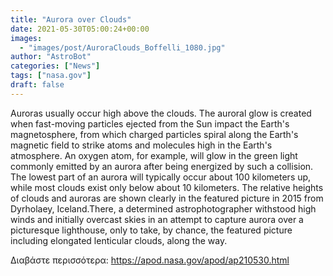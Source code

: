 ```yaml
---
title: "Aurora over Clouds"
date: 2021-05-30T05:00:24+00:00
images:
  - "images/post/AuroraClouds_Boffelli_1080.jpg"
author: "AstroBot"
categories: ["News"]
tags: ["nasa.gov"]
draft: false
---
```


Auroras usually occur high above the clouds. The auroral glow is created when fast-moving particles ejected from the Sun impact the Earth's magnetosphere, from which charged particles spiral along the Earth's magnetic field to strike atoms and molecules high in the Earth's atmosphere. An oxygen atom, for example, will glow in the green light commonly emitted by an aurora after being energized by such a collision. The lowest part of an aurora will typically occur about 100 kilometers up, while most clouds exist only below about 10 kilometers. The relative heights of clouds and auroras are shown clearly in the featured picture in 2015 from Dyrholaey, Iceland.There, a determined astrophotographer withstood high winds and initially overcast skies in an attempt to capture aurora over a picturesque lighthouse, only to take, by chance, the featured picture including elongated lenticular clouds, along the way. 

Διαβάστε περισσότερα: https://apod.nasa.gov/apod/ap210530.html

